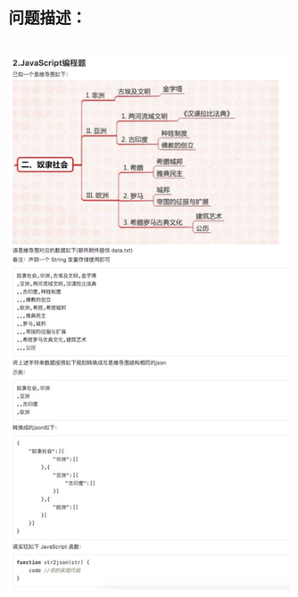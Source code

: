 # 问题描述：
<br/>
<center>

![](https://github.com/gehurry/job-hunting/blob/master/JavaScript%E7%BC%96%E7%A8%8B%E9%A2%98.jpg?raw=true)

</center>
